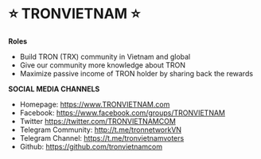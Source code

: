 # ⭐️ **TRONVIETNAM** ⭐️


 **Roles**

- Build TRON (TRX) community in Vietnam and global
- Give our community more knowledge about TRON
- Maximize passive income of TRON holder by sharing back the rewards


 **SOCIAL MEDIA CHANNELS**

- Homepage: https://www.TRONVIETNAM.com   
- Facebook:  https://www.facebook.com/groups/TRONVIETNAM 
- Twitter https://twitter.com/TRONVIETNAMCOM 
- Telegram Community: http://t.me/tronnetworkVN 
- Telegram Channel: https://t.me/tronvietnamvoters
- Github: https://github.com/tronvietnamcom
